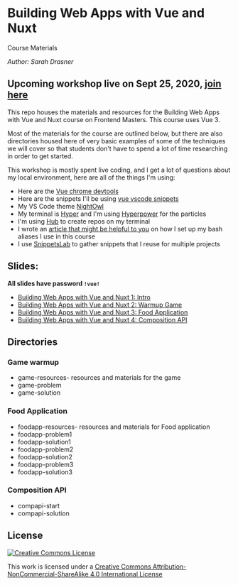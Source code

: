 # Building Web Apps with Vue and Nuxt

Course Materials

_Author: Sarah Drasner_

## Upcoming workshop live on Sept 25, 2020, [join here](https://frontendmasters.com/workshops/building-apps-vue/)

This repo houses the materials and resources for the Building Web Apps with Vue and Nuxt course on Frontend Masters. This course uses Vue 3.

Most of the materials for the course are outlined below, but there are also directories housed here of very basic examples of some of the techniques we will cover so that students don't have to spend a lot of time researching in order to get started.

This workshop is mostly spent live coding, and I get a lot of questions about my local environment, here are all of the things I'm using:

- Here are the [Vue chrome devtools](https://chrome.google.com/webstore/detail/vuejs-devtools/nhdogjmejiglipccpnnnanhbledajbpd?hl=en)
- Here are the snippets I'll be using [vue vscode snippets](https://marketplace.visualstudio.com/items?itemName=sdras.vue-vscode-snippets)
- My VS Code theme [NightOwl](https://marketplace.visualstudio.com/items?itemName=sdras.night-owl)
- My terminal is [Hyper](https://hyper.is/) and I'm using [Hyperpower](https://hyper.is/store/hyperpower) for the particles
- I'm using [Hub](https://github.com/github/hub) to create repos on my terminal
- I wrote an [article that might be helpful to you](https://www.netlify.com/blog/2020/04/12/speed-up-productivity-with-terminal-aliases/?utm_source=github&utm_medium=vuecourse-sd&utm_campaign=devex) on how I set up my bash aliases I use in this course
- I use [SnippetsLab](https://www.renfei.org/snippets-lab/) to gather snippets that I reuse for multiple projects

## Slides:

**All slides have password `!vue!`**

- [Building Web Apps with Vue and Nuxt 1: Intro](https://slides.com/sdrasner/vueapps1?token=ov5v8sUr)
- [Building Web Apps with Vue and Nuxt 2: Warmup Game](https://slides.com/sdrasner/vueapps2?token=oePuyn8o)
- [Building Web Apps with Vue and Nuxt 3: Food Application](https://slides.com/sdrasner/building-vue-apps-3-foodapp?token=DiquCMbB)
- [Building Web Apps with Vue and Nuxt 4: Composition API](https://slides.com/sdrasner/building-vue-apps-4-compositionapi?token=IAnBmcyn)

## Directories

### Game warmup

- game-resources- resources and materials for the game
- game-problem
- game-solution

### Food Application

- foodapp-resources- resources and materials for Food application
- foodapp-problem1
- foodapp-solution1
- foodapp-problem2
- foodapp-solution2
- foodapp-problem3
- foodapp-solution3

### Composition API

- compapi-start
- compapi-solution

## License

[![Creative Commons License](https://i.creativecommons.org/l/by-nc-sa/4.0/88x31.png)](http://creativecommons.org/licenses/by-nc-sa/4.0/)

This work is licensed under a [Creative Commons Attribution-NonCommercial-ShareAlike 4.0 International License](http://creativecommons.org/licenses/by-nc-sa/4.0/)
